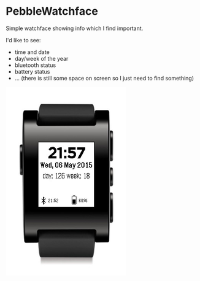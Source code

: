 # PebbleWatchface

Simple watchface showing info which I find important.

I'd like to see:
 - time and date
 - day/week of the year
 - bluetooth status
 - battery status
 - ... (there is still some space on screen so I just need to find something)

 ![screenshot](pebble_screenshot.jpg)
